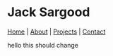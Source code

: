 # Jack Sargood

[Home](README.md) | [About](theitest.md) | [Projects](dataviz.md) | [Contact](crosswords.md)



hello this should change
